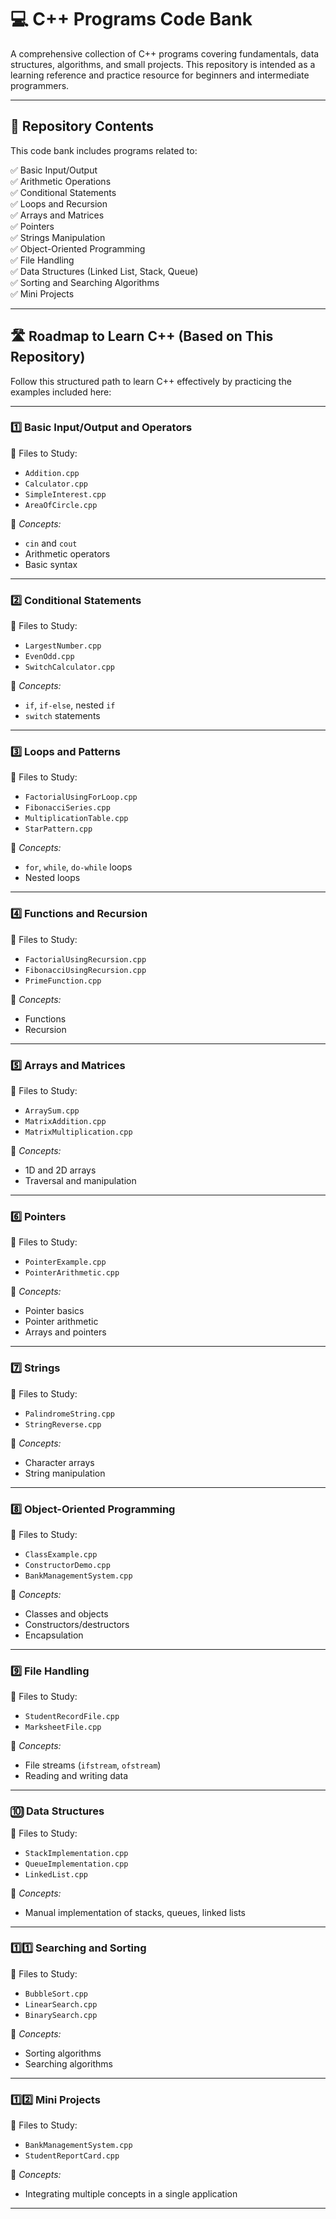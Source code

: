 # 💻 C++ Programs Code Bank

A comprehensive collection of C++ programs covering fundamentals, data structures, algorithms, and small projects. This repository is intended as a learning reference and practice resource for beginners and intermediate programmers.

---

## 📂 Repository Contents

This code bank includes programs related to:

✅ Basic Input/Output  
✅ Arithmetic Operations  
✅ Conditional Statements  
✅ Loops and Recursion  
✅ Arrays and Matrices  
✅ Pointers  
✅ Strings Manipulation  
✅ Object-Oriented Programming  
✅ File Handling  
✅ Data Structures (Linked List, Stack, Queue)  
✅ Sorting and Searching Algorithms  
✅ Mini Projects  

---

## 🛣️ Roadmap to Learn C++ (Based on This Repository)

Follow this structured path to learn C++ effectively by practicing the examples included here:

---

### 1️⃣ **Basic Input/Output and Operators**

📄 Files to Study:
- `Addition.cpp`
- `Calculator.cpp`
- `SimpleInterest.cpp`
- `AreaOfCircle.cpp`

🔑 *Concepts:*
- `cin` and `cout`
- Arithmetic operators
- Basic syntax

---

### 2️⃣ **Conditional Statements**

📄 Files to Study:
- `LargestNumber.cpp`
- `EvenOdd.cpp`
- `SwitchCalculator.cpp`

🔑 *Concepts:*
- `if`, `if-else`, nested `if`
- `switch` statements

---

### 3️⃣ **Loops and Patterns**

📄 Files to Study:
- `FactorialUsingForLoop.cpp`
- `FibonacciSeries.cpp`
- `MultiplicationTable.cpp`
- `StarPattern.cpp`

🔑 *Concepts:*
- `for`, `while`, `do-while` loops
- Nested loops

---

### 4️⃣ **Functions and Recursion**

📄 Files to Study:
- `FactorialUsingRecursion.cpp`
- `FibonacciUsingRecursion.cpp`
- `PrimeFunction.cpp`

🔑 *Concepts:*
- Functions
- Recursion

---

### 5️⃣ **Arrays and Matrices**

📄 Files to Study:
- `ArraySum.cpp`
- `MatrixAddition.cpp`
- `MatrixMultiplication.cpp`

🔑 *Concepts:*
- 1D and 2D arrays
- Traversal and manipulation

---

### 6️⃣ **Pointers**

📄 Files to Study:
- `PointerExample.cpp`
- `PointerArithmetic.cpp`

🔑 *Concepts:*
- Pointer basics
- Pointer arithmetic
- Arrays and pointers

---

### 7️⃣ **Strings**

📄 Files to Study:
- `PalindromeString.cpp`
- `StringReverse.cpp`

🔑 *Concepts:*
- Character arrays
- String manipulation

---

### 8️⃣ **Object-Oriented Programming**

📄 Files to Study:
- `ClassExample.cpp`
- `ConstructorDemo.cpp`
- `BankManagementSystem.cpp`

🔑 *Concepts:*
- Classes and objects
- Constructors/destructors
- Encapsulation

---

### 9️⃣ **File Handling**

📄 Files to Study:
- `StudentRecordFile.cpp`
- `MarksheetFile.cpp`

🔑 *Concepts:*
- File streams (`ifstream`, `ofstream`)
- Reading and writing data

---

### 🔟 **Data Structures**

📄 Files to Study:
- `StackImplementation.cpp`
- `QueueImplementation.cpp`
- `LinkedList.cpp`

🔑 *Concepts:*
- Manual implementation of stacks, queues, linked lists

---

### 1️⃣1️⃣ **Searching and Sorting**

📄 Files to Study:
- `BubbleSort.cpp`
- `LinearSearch.cpp`
- `BinarySearch.cpp`

🔑 *Concepts:*
- Sorting algorithms
- Searching algorithms

---

### 1️⃣2️⃣ **Mini Projects**

📄 Files to Study:
- `BankManagementSystem.cpp`
- `StudentReportCard.cpp`

🔑 *Concepts:*
- Integrating multiple concepts in a single application

---
